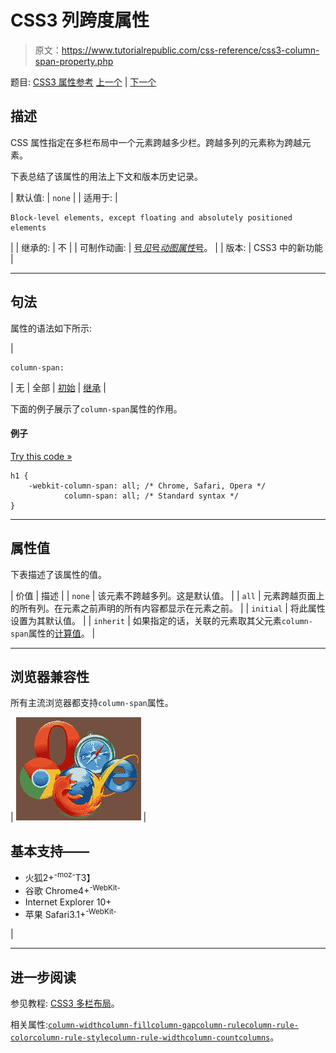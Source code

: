 # CSS3 列跨度属性

> 原文：<https://www.tutorialrepublic.com/css-reference/css3-column-span-property.php>

题目: [CSS3 属性参考](css3-properties.php) [上一个](css3-column-rule-width-property.php) | [下一个](css3-column-width-property.php)

## 描述

CSS 属性指定在多栏布局中一个元素跨越多少栏。跨越多列的元素称为跨越元素。

下表总结了该属性的用法上下文和版本历史记录。

| 默认值: | `none` |
| 适用于: | 

```
Block-level elements, except floating and absolutely positioned elements
```

 |
| 继承的: | 不 |
| 可制作动画: | [号*见*号*动图属性*号](css-animatable-properties.php)。 |
| 版本: | CSS3 中的新功能 |

* * *

## 句法

属性的语法如下所示:

| 

```
column-span: 
```

 | 无 &#124; 全部 &#124; [初始](../definitions.php#initial) &#124; [继承](../definitions.php#inherit) |

下面的例子展示了`column-span`属性的作用。

#### 例子

[Try this code »](../codelab.php?topic=css3&file=column-span-property "Try this code using online Editor")

```
h1 {
    -webkit-column-span: all; /* Chrome, Safari, Opera */
            column-span: all; /* Standard syntax */
}
```

* * *

## 属性值

下表描述了该属性的值。

| 价值 | 描述 |
| `none` | 该元素不跨越多列。这是默认值。 |
| `all` | 元素跨越页面上的所有列。在元素之前声明的所有内容都显示在元素之前。 |
| `initial` | 将此属性设置为其默认值。 |
| `inherit` | 如果指定的话，关联的元素取其父元素`column-span`属性的[计算值](../definitions.php#computed-value)。 |

* * *

## 浏览器兼容性

所有主流浏览器都支持`column-span`属性。

| ![Browsers Icon](img/e9331123c77668c1832e541c2fca1002.png) | 

## 基本支持——

*   火狐2+<sup class="badge">-moz-</sup>T3】
*   谷歌 Chrome4+<sup class="badge">-WebKit-</sup>
*   Internet Explorer 10+
*   苹果 Safari3.1+<sup class="badge">-WebKit-</sup>

 |

* * *

## 进一步阅读

参见教程: [CSS3 多栏布局](../css-tutorial/css3-multi-column-layouts.php)。

相关属性:[`column-width`](css3-column-width-property.php)[`column-fill`](css3-column-fill-property.php)[`column-gap`](css3-column-gap-property.php)[`column-rule`](css3-column-rule-property.php)[`column-rule-color`](css3-column-rule-color-property.php)[`column-rule-style`](css3-column-rule-style-property.php)[`column-rule-width`](css3-column-rule-width-property.php)[`column-count`](css3-column-count-property.php)[`columns`](css3-columns-property.php)。